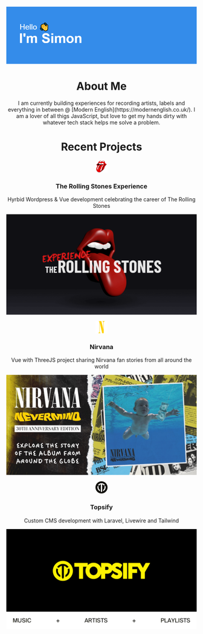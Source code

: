 <p align="center">
  <img alt="Hello, I'm Simon" src="./media/header.png" />
</p>

<h1 align="center">About Me</h1>

<p align="center">I am currently building experiences for recording artists, labels and everything in between @ [Modern English](https://modernenglish.co.uk/). I am a lover of all thigs JavaScript, but love to get my hands dirty with whatever tech stack helps me solve a problem.</p>

<h1 align="center">Recent Projects</h1>

<p align="center">
<img alt="" src="./media/rsfav.png" />
</p>

<h3 align="center">The Rolling Stones Experience</h3>

<p align="center">
Hyrbid Wordpress & Vue development celebrating the career of The Rolling Stones
</p>

<p align="center">
  <img alt="" src="./media/rse.png" />
</p>

<p align="center">
  <img alt="" src="./media/nfav.png" />
</p>

<h3 align="center">Nirvana</h3>

<p align="center">
Vue with ThreeJS project sharing Nirvana fan stories from all around the world
</p>
<p align="center">
  <img alt="" src="./media/nirvana.jpg" />
</p>

<p align="center">
  <img alt="" src="./media/topfav.png" />
</p>

<h3 align="center">Topsify</h3>

<p align="center">
Custom CMS development with Laravel, Livewire and Tailwind
</p>

<p align="center">
  <img alt="" src="./media/topsify.png" />
</p>

<!--
**SimonMckeon/SimonMckeon** is a ✨ _special_ ✨ repository because its `README.md` (this file) appears on your GitHub profile.

Here are some ideas to get you started:

- 🔭 I’m currently working on ...
- 🌱 I’m currently learning ...
- 👯 I’m looking to collaborate on ...
- 🤔 I’m looking for help with ...
- 💬 Ask me about ...
- 📫 How to reach me: ...
- 😄 Pronouns: ...
- ⚡ Fun fact: ...
  -->
